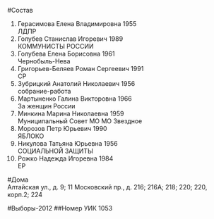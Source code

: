 #Состав
1. Герасимова Елена Владимировна 1955   
    ЛДПР
2. Голубев Станислав Игоревич 1989   
    КОММУНИСТЫ РОССИИ
3. Голубева Елена Борисовна 1961   
    Чернобыль-Нева
4. Григорьев-Беляев Роман Сергеевич 1991   
    СР
5. Зубрицкий Анатолий Николаевич 1956   
    собрание-работа
6. Мартыненко Галина Викторовна 1966   
    За женщин России
7. Минкина Марина Николаевна 1959   
    Муниципальный Совет МО МО Звездное
8. Морозов Петр Юрьевич 1990   
    ЯБЛОКО
9. Никулова Татьяна Юрьевна 1956   
    СОЦИАЛЬНОЙ ЗАЩИТЫ
10. Рожко Надежда Игоревна 1984   
    ЕР

#Дома  
Алтайская ул., д. 9; 11 Московский пр., д. 216; 216А; 218; 220; 220, корп.2; 224

#Выборы-2012
##Номер УИК
1053
